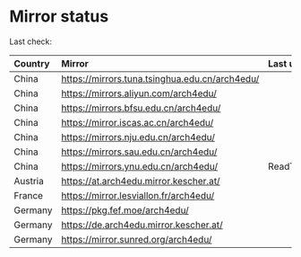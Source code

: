 <script src="./time.js"></script>
# Mirror status
Last check: <script type="text/javascript">localize(1692717447.2062237);</script>

|Country|Mirror|Last update|
|:------|:-----|:----------|
|China|https://mirrors.tuna.tsinghua.edu.cn/arch4edu/|<script type="text/javascript">localize(1692685961);</script>|
|China|https://mirrors.aliyun.com/arch4edu/|<script type="text/javascript">localize(1692599389);</script>|
|China|https://mirrors.bfsu.edu.cn/arch4edu/|<script type="text/javascript">localize(1692685961);</script>|
|China|https://mirror.iscas.ac.cn/arch4edu/|<script type="text/javascript">localize(1692685961);</script>|
|China|https://mirrors.nju.edu.cn/arch4edu/|<script type="text/javascript">localize(1692642562);</script>|
|China|https://mirrors.sau.edu.cn/arch4edu/|<script type="text/javascript">localize(1692685961);</script>|
|China|https://mirrors.ynu.edu.cn/arch4edu/|ReadTimeout|
|Austria|https://at.arch4edu.mirror.kescher.at/|<script type="text/javascript">localize(1692685961);</script>|
|France|https://mirror.lesviallon.fr/arch4edu/|<script type="text/javascript">localize(1692642562);</script>|
|Germany|https://pkg.fef.moe/arch4edu/|<script type="text/javascript">localize(1692685961);</script>|
|Germany|https://de.arch4edu.mirror.kescher.at/|<script type="text/javascript">localize(1692685961);</script>|
|Germany|https://mirror.sunred.org/arch4edu/|<script type="text/javascript">localize(1692685961);</script>|

<script src="./tablefilter/tablefilter.js"></script>
<script src="./table.js"></script>